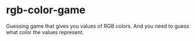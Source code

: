 # rgb-color-game
Guessing game that gives you values of RGB colors. And you need to guess what color the values represent.
